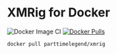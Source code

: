 # XMRig for Docker

![Docker Image CI](https://github.com/PartTimeLegend/Docker-xmrig/workflows/Docker%20Image%20CI/badge.svg) [![Docker Pulls](https://img.shields.io/docker/pulls/parttimelegend/xmrig)](https://hub.docker.com/r/parttimelegend/xmrig)

```bash
docker pull parttimelegend/xmrig
```
